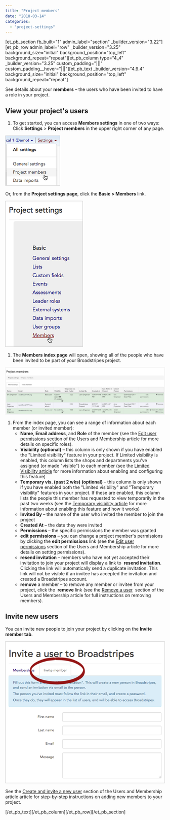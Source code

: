 ```yaml
---
title: "Project members"
date: "2018-03-14"
categories: 
  - "project-settings"
---
```


\[et\_pb\_section fb\_built="1" admin\_label="section" \_builder\_version="3.22"\]\[et\_pb\_row admin\_label="row" \_builder\_version="3.25" background\_size="initial" background\_position="top\_left" background\_repeat="repeat"\]\[et\_pb\_column type="4\_4" \_builder\_version="3.25" custom\_padding="|||" custom\_padding\_\_hover="|||"\]\[et\_pb\_text \_builder\_version="4.9.4" background\_size="initial" background\_position="top\_left" background\_repeat="repeat"\]

See details about your **members** – the users who have been invited to have a role in your project.

## View your project's users

1. To get started, you can access **Members settings** in one of two ways:  
    Click **Settings** > **Project members** in the upper right corner of any page.

[![](images/2bfe115-SettingsProjSettingProjMemmenu.png)](https://help.broadstripes.com/wp-content/uploads/2018/03/2bfe115-SettingsProjSettingProjMemmenu.png)

Or, from the **Project settings page**, click the **Basic > Members** link.

[![](images/88fe645-SettingsProjSettingProjMemLink.png)](https://help.broadstripes.com/wp-content/uploads/2018/03/88fe645-SettingsProjSettingProjMemLink.png)

1. The **Members index page** will open, showing all of the people who have been invited to be part of your Broadstripes project.

![](images/ProjectMemberIndexPageWithVisibility.png)

1. From the index page, you can see a range of information about each member (or invited member):
    - **Name**, **Email address**, and **Role** of the member (see the [Edit user permissions](https://help.broadstripes.com/help-articles/admin-tools/running-a-project-admin/user-and-membership-overview/) section of the Users and Membership article for more details on specific roles).
    - **Visibility (optional)** – this column is only shown if you have enabled the "Limited visibility" feature in your project. If Limited visibility is enabled, this column lists the shops and departments you've assigned (or made "visible") to each member (see the [Limited Visibility article](https://help.broadstripes.com/help-articles/admin-tools/project-settings/limited-visibility/) for more information about enabling and configuring this feature)
    - **Temporary vis. (past 2 wks)** **(optional)** – this column is only shown if you have enabled both the "Limited visibility" and "Temporary visibility" features in your project. If these are enabled, this column lists the people this member has requested to view temporarily in the past two weeks (see the [Temporary visibility article](https://help.broadstripes.com/help-articles/admin-tools/project-settings/temporary-visibility/) for more information about enabling this feature and how it works)
    - **Invited By** – the name of the user who invited the member to join the project
    - **Created At** – the date they were invited
    - **Permissions** – the specific permissions the member was granted
    - **edit permissions** – you can change a project member's permissions by clicking the **edit permissions** link (see the [Edit user permissions](https://help.broadstripes.com/help-articles/admin-tools/running-a-project-admin/user-and-membership-overview/) section of the Users and Membership article for more details on setting permissions).
    - **resend invitation** – members who have not yet accepted their invitation to join your project will display a link to  **resend invitation**. Clicking the link will automatically send a duplicate invitation. This link will not be visible if an invitee has accepted the invitation and created a Broadstripes account.
    - **remove** a member – to remove any member or invitee from your project, click the  **remove** link (see the [Remove a user](https://help.broadstripes.com/help-articles/admin-tools/running-a-project-admin/user-and-membership-overview/)  section of the Users and Membership article for full instructions on removing members).

## Invite new users

You can invite new people to join your project by clicking on the **Invite member tab**.

[![](images/c15d3c9-SettingsProjSettingProjMemInvTab.png)](https://help.broadstripes.com/wp-content/uploads/2018/03/c15d3c9-SettingsProjSettingProjMemInvTab.png)

See the [Create and invite a new user](https://help.broadstripes.com/help-articles/admin-tools/running-a-project-admin/user-and-membership-overview/) section of the Users and Membership article article for step-by-step instructions on adding new members to your project.

\[/et\_pb\_text\]\[/et\_pb\_column\]\[/et\_pb\_row\]\[/et\_pb\_section\]
